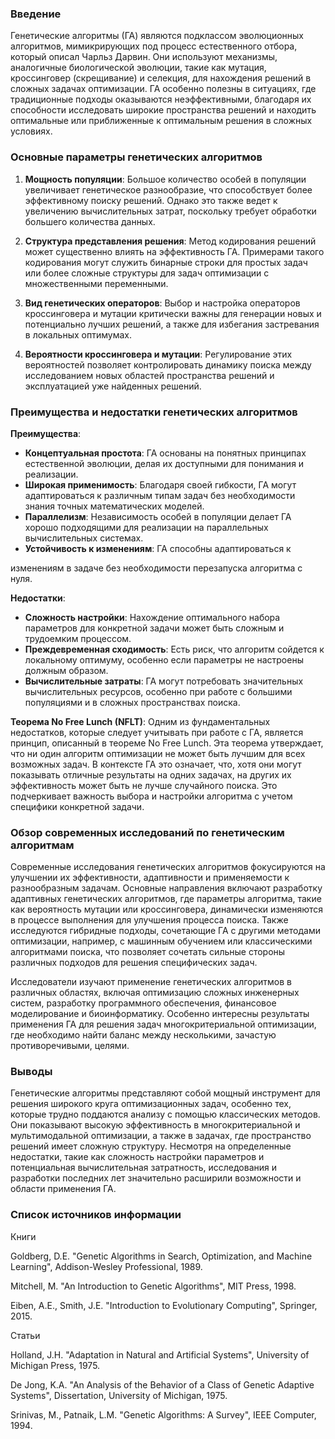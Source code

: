 ### Введение
Генетические алгоритмы (ГА) являются подклассом эволюционных алгоритмов, мимикрирующих под процесс естественного отбора, который описал Чарльз Дарвин. Они используют механизмы, аналогичные биологической эволюции, такие как мутация, кроссинговер (скрещивание) и селекция, для нахождения решений в сложных задачах оптимизации. ГА особенно полезны в ситуациях, где традиционные подходы оказываются неэффективными, благодаря их способности исследовать широкие пространства решений и находить оптимальные или приближенные к оптимальным решения в сложных условиях.

### Основные параметры генетических алгоритмов

1. **Мощность популяции**: Большое количество особей в популяции увеличивает генетическое разнообразие, что способствует более эффективному поиску решений. Однако это также ведет к увеличению вычислительных затрат, поскольку требует обработки большего количества данных.

2. **Структура представления решения**: Метод кодирования решений может существенно влиять на эффективность ГА. Примерами такого кодирования могут служить бинарные строки для простых задач или более сложные структуры для задач оптимизации с множественными переменными.

3. **Вид генетических операторов**: Выбор и настройка операторов кроссинговера и мутации критически важны для генерации новых и потенциально лучших решений, а также для избегания застревания в локальных оптимумах.

4. **Вероятности кроссинговера и мутации**: Регулирование этих вероятностей позволяет контролировать динамику поиска между исследованием новых областей пространства решений и эксплуатацией уже найденных решений.

### Преимущества и недостатки генетических алгоритмов

**Преимущества**:

- **Концептуальная простота**: ГА основаны на понятных принципах естественной эволюции, делая их доступными для понимания и реализации.
- **Широкая применимость**: Благодаря своей гибкости, ГА могут адаптироваться к различным типам задач без необходимости знания точных математических моделей.
- **Параллелизм**: Независимость особей в популяции делает ГА хорошо подходящими для реализации на параллельных вычислительных системах.
- **Устойчивость к изменениям**: ГА способны адаптироваться к

 изменениям в задаче без необходимости перезапуска алгоритма с нуля.

**Недостатки**:

- **Сложность настройки**: Нахождение оптимального набора параметров для конкретной задачи может быть сложным и трудоемким процессом.
- **Преждевременная сходимость**: Есть риск, что алгоритм сойдется к локальному оптимуму, особенно если параметры не настроены должным образом.
- **Вычислительные затраты**: ГА могут потребовать значительных вычислительных ресурсов, особенно при работе с большими популяциями и в сложных пространствах поиска.

**Теорема No Free Lunch (NFLT)**: Одним из фундаментальных недостатков, которые следует учитывать при работе с ГА, является принцип, описанный в теореме No Free Lunch. Эта теорема утверждает, что ни один алгоритм оптимизации не может быть лучшим для всех возможных задач. В контексте ГА это означает, что, хотя они могут показывать отличные результаты на одних задачах, на других их эффективность может быть не лучше случайного поиска. Это подчеркивает важность выбора и настройки алгоритма с учетом специфики конкретной задачи.

### Обзор современных исследований по генетическим алгоритмам

Современные исследования генетических алгоритмов фокусируются на улучшении их эффективности, адаптивности и применяемости к разнообразным задачам. Основные направления включают разработку адаптивных генетических алгоритмов, где параметры алгоритма, такие как вероятность мутации или кроссинговера, динамически изменяются в процессе выполнения для улучшения процесса поиска. Также исследуются гибридные подходы, сочетающие ГА с другими методами оптимизации, например, с машинным обучением или классическими алгоритмами поиска, что позволяет сочетать сильные стороны различных подходов для решения специфических задач.

Исследователи изучают применение генетических алгоритмов в различных областях, включая оптимизацию сложных инженерных систем, разработку программного обеспечения, финансовое моделирование и биоинформатику. Особенно интересны результаты применения ГА для решения задач многокритериальной оптимизации, где необходимо найти баланс между несколькими, зачастую противоречивыми, целями.

### Выводы

Генетические алгоритмы представляют собой мощный инструмент для решения широкого круга оптимизационных задач, особенно тех, которые трудно поддаются анализу с помощью классических методов. Они показывают высокую эффективность в многокритериальной и мультимодальной оптимизации, а также в задачах, где пространство решений имеет сложную структуру. Несмотря на определенные недостатки, такие как сложность настройки параметров и потенциальная вычислительная затратность, исследования и разработки последних лет значительно расширили возможности и области применения ГА.

### Список источников информации

Книги

Goldberg, D.E. "Genetic Algorithms in Search, Optimization, and Machine Learning", Addison-Wesley Professional, 1989.

Mitchell, M. "An Introduction to Genetic Algorithms", MIT Press, 1998.

Eiben, A.E., Smith, J.E. "Introduction to Evolutionary Computing", Springer, 2015. 

Статьи

Holland, J.H. "Adaptation in Natural and Artificial Systems", University of Michigan Press, 1975. 

De Jong, K.A. "An Analysis of the Behavior of a Class of Genetic Adaptive Systems", Dissertation, University of Michigan, 1975. 

Srinivas, M., Patnaik, L.M. "Genetic Algorithms: A Survey", IEEE Computer, 1994. 
